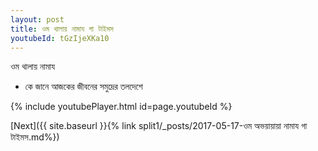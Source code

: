 ```yaml
---
layout: post
title: ওম থালায় নামায গা টাইমস
youtubeId: tGzIjeXKa10
---
```

 
 
 ওম থালায় নামায  
 
 -  কে জানে আজকের জীবনের সমুদ্রের তলদেশে 
 
  
 
  
 
 
 
 
 
 


{% include youtubePlayer.html id=page.youtubeId %}
 
[Next]({{ site.baseurl }}{% link  split1/_posts/2017-05-17-ওম অভয়ায়ায়া নামায গা টাইমস.md%})
 
